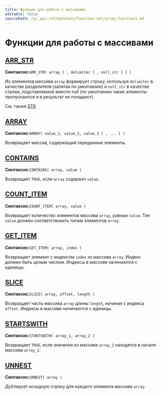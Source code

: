 ```yaml
---
title: Функции для работы с массивами
editable: false
sourcePath: ru/_api-ref/datalens/function-ref/array-functions.md
---
```



# Функции для работы с массивами


## [ARR_STR](ARR_STR.md)

**Синтаксис:**`ARR_STR( array [ , delimiter [ , null_str ] ] )`

Из элементов массива `array` формирует строку, используя `delimiter` в качестве разделителя (запятая по умолчанию) и `null_str` в качестве строки, подставляемой вместо null (по умолчанию такие элементы пропускаются и в результат не попадают).

См. также [STR](STR.md)



## [ARRAY](ARRAY.md)

**Синтаксис:**`ARRAY( value_1, value_2, value_3 [ , ... ] )`

Возвращает массив, содержащий переданные элементы.



## [CONTAINS](CONTAINS_ARRAY.md)

**Синтаксис:**`CONTAINS( array, value )`

Возвращает `TRUE`, если `array` содержит `value`.



## [COUNT_ITEM](COUNT_ITEM.md)

**Синтаксис:**`COUNT_ITEM( array, value )`

Возвращает количество элементов массива `array`, равных `value`. Тип `value` должен соответствовать типам элементов `array`.



## [GET_ITEM](GET_ITEM.md)

**Синтаксис:**`GET_ITEM( array, index )`

Возвращает элемент с индексом `index` из массива `array`. Индекс должен быть целым числом. Индексы в массиве начинаются с единицы.



## [SLICE](SLICE.md)

**Синтаксис:**`SLICE( array, offset, length )`

Возвращает часть массива `array` длины `length`, начиная с индекса `offset`. Индексы в массиве начинаются с единицы.



## [STARTSWITH](STARTSWITH_ARRAY.md)

**Синтаксис:**`STARTSWITH( array_1, array_2 )`

Возвращает `TRUE`, если значения из массива `array_2` находятся в начале массива `array_2`.



## [UNNEST](UNNEST.md)

**Синтаксис:**`UNNEST( array )`

Дублирует исходную строку для каждого элемента массива `array`.


